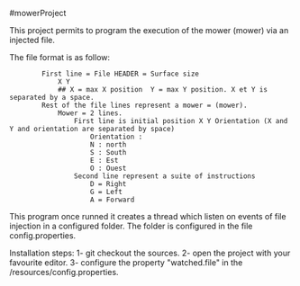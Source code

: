 #mowerProject

This project permits to program the execution of the mower (mower) via an injected file.

The file format is as follow:

            First line = File HEADER = Surface size
                X Y
                ## X = max X position  Y = max Y position. X et Y is separated by a space.
            Rest of the file lines represent a mower = (mower).
                Mower = 2 lines.
                    First line is initial position X Y Orientation (X and Y and orientation are separated by space)
                        Orientation :
                        N : north
                        S : South
                        E : Est
                        O : Ouest
                    Second line represent a suite of instructions
                        D = Right
                        G = Left
                        A = Forward


This program once runned it creates a thread which listen on events of file injection in a configured folder.
The folder is configured in the file config.properties.

Installation steps:
1- git checkout the sources.
2- open the project with your favourite editor.
3- configure the property "watched.file" in the /resources/config.properties.